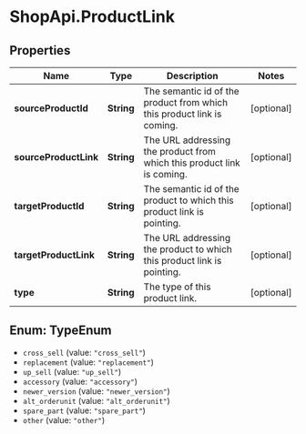 # ShopApi.ProductLink

## Properties
Name | Type | Description | Notes
------------ | ------------- | ------------- | -------------
**sourceProductId** | **String** | The semantic id of the product from which this product link is coming. | [optional] 
**sourceProductLink** | **String** | The URL addressing the product from which this product link is coming. | [optional] 
**targetProductId** | **String** | The semantic id of the product to which this product link is pointing. | [optional] 
**targetProductLink** | **String** | The URL addressing the product to which this product link is pointing. | [optional] 
**type** | **String** | The type of this product link. | [optional] 

<a name="TypeEnum"></a>
## Enum: TypeEnum

* `cross_sell` (value: `"cross_sell"`)
* `replacement` (value: `"replacement"`)
* `up_sell` (value: `"up_sell"`)
* `accessory` (value: `"accessory"`)
* `newer_version` (value: `"newer_version"`)
* `alt_orderunit` (value: `"alt_orderunit"`)
* `spare_part` (value: `"spare_part"`)
* `other` (value: `"other"`)

